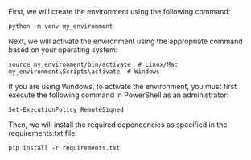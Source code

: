 First, we will create the environment using the following command:
```
python -m venv my_environment
```
Next, we will activate the environment using the appropriate command based on your operating system:
```
source my_environment/bin/activate  # Linux/Mac
my_environment\Scripts\activate  # Windows
```
If you are using Windows, to activate the environment, you must first execute the following command in PowerShell as an administrator:

```
Set-ExecutionPolicy RemoteSigned
```

Then, we will install the required dependencies as specified in the requirements.txt file:
```
pip install -r requirements.txt
```


